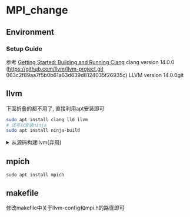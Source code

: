 # MPI_change

## Environment
### Setup Guide
参考 [Getting Started: Building and Running Clang](https://clang.llvm.org/get_started.html)
clang version 14.0.0 (https://github.com/llvm/llvm-project.git 063c2f89aa7f5b0b61a63d639d8124035f26935c)
LLVM version 14.0.0git


## llvm

下面折叠的都不用了, 直接利用apt安装即可
```bash
sudo apt install clang lld llvm
# 还可以安装ninja
sudo apt install ninja-build

```

<details>
  <summary>从源码构建llvm(弃用)</summary>
    参考
    1. [Getting Started with the LLVM System](https://llvm.org/docs/GettingStarted.html#getting-the-source-code-and-building-llvm)
    2. [构建clang](https://mirrors.gitcode.host/FuchsiaOS/FuchsiaOS-docs-zh_CN/development/build/toolchain.html)
    步骤
    1. 浅克隆并使用release/13分支
        `git clone --depth 1 -b release/13.x https://github.com/llvm/llvm-project.git`
    2. 使用`ninja`      
        `sudo apt install ninja-build`
    3. 或许先安装build好的clang和lld可以帮助build
        `sudo apt install clang lld`
    4. build 先构建一次, 或许之后要加上enable_lld再构建一次
        ```bash
        cd llvm-project
        mkdir build && cd build
        cmake -G Ninja -DLLVM_ENABLE_PROJECTS="llvm"  -DLLVM_TARGETS_TO_BUILD="X86, ARM"  -DLLVM_ENABLE_LLD=ON  ../llvm
        cmake --build .
        ```
</details>


## mpich

`sudo apt install mpich`

## makefile

修改makefile中关于llvm-config和mpi.h的路径即可
